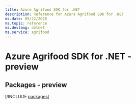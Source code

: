 ```yaml
---
title: Azure Agrifood SDK for .NET
description: Reference for Azure Agrifood SDK for .NET
ms.date: 05/22/2025
ms.topic: reference
ms.devlang: dotnet
ms.service: agrifood
---
```

# Azure Agrifood SDK for .NET - preview
## Packages - preview
[!INCLUDE [packages](agrifood-index.md)]